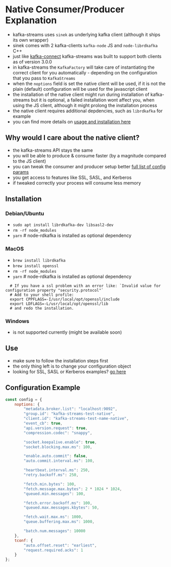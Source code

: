 Native Consumer/Producer Explanation
====================

- kafka-streams uses `sinek` as underlying kafka client (although it ships its own wrapper)
- sinek comes with 2 kafka-clients `kafka-node` JS and `node-librdkafka` C++
- just like [kafka-connect](https://github.com/nodefluent/kafka-connect) kafka-streams was built to support both clients as of version 3.0.0
- in kafka-streams the `KafkaFactory` will take care of instantiating the correct client for you
    automatically - depending on the configuration that you pass to `KafkaStreams`
- when the `noptions` field is set the native client will be used, if it is not
    the plain (default) configuration will be used for the javascript client
- the installation of the native client might run during installation of kafka-streams
    but it is optional, a failed installation wont affect you, when using the JS client,
    although it might prolong the installation process
- the native client requires additional depdencies, such as `librdkafka` for example
- you can find more details on [usage and installation here](https://github.com/nodefluent/node-sinek/blob/master/lib/librdkafka/README.md)

## Why would I care about the native client?

- the kafka-streams API stays the same
- you will be able to produce & consume faster (by a magnitude compared to the JS client)
- you can tweak the consumer and producer setup better [full list of config params](https://github.com/edenhill/librdkafka/blob/0.9.5.x/CONFIGURATION.md)
- you get access to features like SSL, SASL, and Kerberos
- if tweaked correctly your process will consume less memory

## Installation

### Debian/Ubuntu

- `sudo apt install librdkafka-dev libsasl2-dev`
- `rm -rf node_modules`
- `yarn` # node-rdkafka is installed as optional dependency

### MacOS

- `brew install librdkafka`
- `brew install openssl`
- `rm -rf node_modules`
- `yarn` # node-rdkafka is installed as optional dependency

```shell
  # If you have a ssl problem with an error like: `Invalid value for configuration property "security.protocol"`
  # Add to your shell profile:
  export CPPFLAGS=-I/usr/local/opt/openssl/include
  export LDFLAGS=-L/usr/local/opt/openssl/lib
  # and redo the installation.
```
### Windows

- is not supported currently (might be available soon)

## Use

- make sure to follow the installation steps first
- the only thing left is to change your configuration object
- looking for SSL, SASL or Kerberos examples? [go here](ssl-sasl.md)

## Configuration Example

```javascript
const config = {
    noptions: {
        "metadata.broker.list": "localhost:9092",
        "group.id": "kafka-streams-test-native",
        "client.id": "kafka-streams-test-name-native",
        "event_cb": true,
        "api.version.request": true,
        "compression.codec": "snappy",

        "socket.keepalive.enable": true,
        "socket.blocking.max.ms": 100,

        "enable.auto.commit": false,
        "auto.commit.interval.ms": 100,

        "heartbeat.interval.ms": 250,
        "retry.backoff.ms": 250,

        "fetch.min.bytes": 100,
        "fetch.message.max.bytes": 2 * 1024 * 1024,
        "queued.min.messages": 100,

        "fetch.error.backoff.ms": 100,
        "queued.max.messages.kbytes": 50,

        "fetch.wait.max.ms": 1000,
        "queue.buffering.max.ms": 1000,

        "batch.num.messages": 10000
    },
    tconf: {
        "auto.offset.reset": "earliest",
        "request.required.acks": 1
    }
};
```
